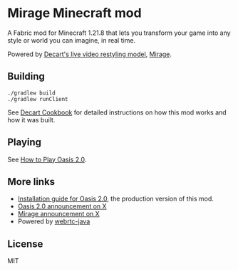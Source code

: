 # Mirage Minecraft mod

A Fabric mod for Minecraft 1.21.8 that lets you transform your game into any style or world you can imagine, in real time.

Powered by [Decart's live video restyling model](https://platform.decart.ai/models), [Mirage](https://mirage.decart.ai).


## Building

```shell
./gradlew build
./gradlew runClient
```

See [Decart Cookbook](https://cookbook.decart.ai/mirage-minecraft-mod) for detailed instructions on how this mod works and how it was built.


## Playing

See [How to Play Oasis 2.0](https://oasis2.decart.ai/how-to-play).


## More links

- [Installation guide for Oasis 2.0]((https://oasis2.decart.ai/how-to-install)), the production version of this mod.
- [Oasis 2.0 announcement on X](https://x.com/DecartAI/status/1963758685995368884)
- [Mirage announcement on X](https://x.com/DecartAI/status/1945947692871692667)
- Powered by [webrtc-java](https://jrtc.dev/)


## License

MIT

